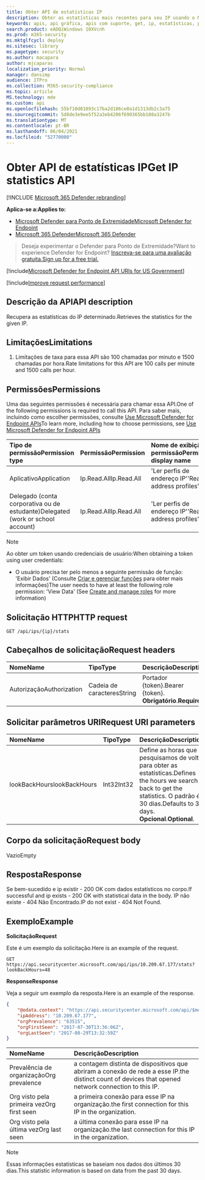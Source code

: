 ```yaml
---
title: Obter API de estatísticas IP
description: Obter as estatísticas mais recentes para seu IP usando o Microsoft Defender para Ponto de Extremidade.
keywords: apis, api gráfica, apis com suporte, get, ip, estatísticas, prevalência
search.product: eADQiWindows 10XVcnh
ms.prod: m365-security
ms.mktglfcycl: deploy
ms.sitesec: library
ms.pagetype: security
ms.author: macapara
author: mjcaparas
localization_priority: Normal
manager: dansimp
audience: ITPro
ms.collection: M365-security-compliance
ms.topic: article
MS.technology: mde
ms.custom: api
ms.openlocfilehash: 55bf10d01093c17ba2d186ce0a1d1313db2c3a75
ms.sourcegitcommit: 5d8de3e9ee5f52a3eb4206f690365bb108a3247b
ms.translationtype: MT
ms.contentlocale: pt-BR
ms.lasthandoff: 06/04/2021
ms.locfileid: "52770080"
---
```

# <a name="get-ip-statistics-api"></a><span data-ttu-id="2a6fe-104">Obter API de estatísticas IP</span><span class="sxs-lookup"><span data-stu-id="2a6fe-104">Get IP statistics API</span></span>

[!INCLUDE [Microsoft 365 Defender rebranding](../../includes/microsoft-defender.md)]

<span data-ttu-id="2a6fe-105">**Aplica-se a:**</span><span class="sxs-lookup"><span data-stu-id="2a6fe-105">**Applies to:**</span></span>
- [<span data-ttu-id="2a6fe-106">Microsoft Defender para Ponto de Extremidade</span><span class="sxs-lookup"><span data-stu-id="2a6fe-106">Microsoft Defender for Endpoint</span></span>](https://go.microsoft.com/fwlink/p/?linkid=2154037)
- [<span data-ttu-id="2a6fe-107">Microsoft 365 Defender</span><span class="sxs-lookup"><span data-stu-id="2a6fe-107">Microsoft 365 Defender</span></span>](https://go.microsoft.com/fwlink/?linkid=2118804)

> <span data-ttu-id="2a6fe-108">Deseja experimentar o Defender para Ponto de Extremidade?</span><span class="sxs-lookup"><span data-stu-id="2a6fe-108">Want to experience Defender for Endpoint?</span></span> [<span data-ttu-id="2a6fe-109">Inscreva-se para uma avaliação gratuita.</span><span class="sxs-lookup"><span data-stu-id="2a6fe-109">Sign up for a free trial.</span></span>](https://www.microsoft.com/microsoft-365/windows/microsoft-defender-atp?ocid=docs-wdatp-exposedapis-abovefoldlink) 

[!include[Microsoft Defender for Endpoint API URIs for US Government](../../includes/microsoft-defender-api-usgov.md)]

[!include[Improve request performance](../../includes/improve-request-performance.md)]

## <a name="api-description"></a><span data-ttu-id="2a6fe-110">Descrição da API</span><span class="sxs-lookup"><span data-stu-id="2a6fe-110">API description</span></span>
<span data-ttu-id="2a6fe-111">Recupera as estatísticas do IP determinado.</span><span class="sxs-lookup"><span data-stu-id="2a6fe-111">Retrieves the statistics for the given IP.</span></span>

## <a name="limitations"></a><span data-ttu-id="2a6fe-112">Limitações</span><span class="sxs-lookup"><span data-stu-id="2a6fe-112">Limitations</span></span>
1. <span data-ttu-id="2a6fe-113">Limitações de taxa para essa API são 100 chamadas por minuto e 1500 chamadas por hora.</span><span class="sxs-lookup"><span data-stu-id="2a6fe-113">Rate limitations for this API are 100 calls per minute and 1500 calls per hour.</span></span>

## <a name="permissions"></a><span data-ttu-id="2a6fe-114">Permissões</span><span class="sxs-lookup"><span data-stu-id="2a6fe-114">Permissions</span></span>
<span data-ttu-id="2a6fe-115">Uma das seguintes permissões é necessária para chamar essa API.</span><span class="sxs-lookup"><span data-stu-id="2a6fe-115">One of the following permissions is required to call this API.</span></span> <span data-ttu-id="2a6fe-116">Para saber mais, incluindo como escolher permissões, consulte [Use Microsoft Defender for Endpoint APIs](apis-intro.md)</span><span class="sxs-lookup"><span data-stu-id="2a6fe-116">To learn more, including how to choose permissions, see [Use Microsoft Defender for Endpoint APIs](apis-intro.md)</span></span>

<span data-ttu-id="2a6fe-117">Tipo de permissão</span><span class="sxs-lookup"><span data-stu-id="2a6fe-117">Permission type</span></span> |   <span data-ttu-id="2a6fe-118">Permissão</span><span class="sxs-lookup"><span data-stu-id="2a6fe-118">Permission</span></span>  |   <span data-ttu-id="2a6fe-119">Nome de exibição de permissão</span><span class="sxs-lookup"><span data-stu-id="2a6fe-119">Permission display name</span></span>
:---|:---|:---
<span data-ttu-id="2a6fe-120">Aplicativo</span><span class="sxs-lookup"><span data-stu-id="2a6fe-120">Application</span></span> |   <span data-ttu-id="2a6fe-121">Ip.Read.All</span><span class="sxs-lookup"><span data-stu-id="2a6fe-121">Ip.Read.All</span></span> |   <span data-ttu-id="2a6fe-122">'Ler perfis de endereço IP'</span><span class="sxs-lookup"><span data-stu-id="2a6fe-122">'Read IP address profiles'</span></span>
<span data-ttu-id="2a6fe-123">Delegado (conta corporativa ou de estudante)</span><span class="sxs-lookup"><span data-stu-id="2a6fe-123">Delegated (work or school account)</span></span> | <span data-ttu-id="2a6fe-124">Ip.Read.All</span><span class="sxs-lookup"><span data-stu-id="2a6fe-124">Ip.Read.All</span></span> |  <span data-ttu-id="2a6fe-125">'Ler perfis de endereço IP'</span><span class="sxs-lookup"><span data-stu-id="2a6fe-125">'Read IP address profiles'</span></span>

>[!NOTE]
> <span data-ttu-id="2a6fe-126">Ao obter um token usando credenciais de usuário:</span><span class="sxs-lookup"><span data-stu-id="2a6fe-126">When obtaining a token using user credentials:</span></span>
>- <span data-ttu-id="2a6fe-127">O usuário precisa ter pelo menos a seguinte permissão de função: 'Exibir Dados' (Consulte [Criar e gerenciar funções](user-roles.md) para obter mais informações)</span><span class="sxs-lookup"><span data-stu-id="2a6fe-127">The user needs to have at least the following role permission: 'View Data' (See [Create and manage roles](user-roles.md) for more information)</span></span>

## <a name="http-request"></a><span data-ttu-id="2a6fe-128">Solicitação HTTP</span><span class="sxs-lookup"><span data-stu-id="2a6fe-128">HTTP request</span></span>

```http
GET /api/ips/{ip}/stats
```

## <a name="request-headers"></a><span data-ttu-id="2a6fe-129">Cabeçalhos de solicitação</span><span class="sxs-lookup"><span data-stu-id="2a6fe-129">Request headers</span></span>

<span data-ttu-id="2a6fe-130">Nome</span><span class="sxs-lookup"><span data-stu-id="2a6fe-130">Name</span></span> | <span data-ttu-id="2a6fe-131">Tipo</span><span class="sxs-lookup"><span data-stu-id="2a6fe-131">Type</span></span> | <span data-ttu-id="2a6fe-132">Descrição</span><span class="sxs-lookup"><span data-stu-id="2a6fe-132">Description</span></span>
:---|:---|:---
<span data-ttu-id="2a6fe-133">Autorização</span><span class="sxs-lookup"><span data-stu-id="2a6fe-133">Authorization</span></span> | <span data-ttu-id="2a6fe-134">Cadeia de caracteres</span><span class="sxs-lookup"><span data-stu-id="2a6fe-134">String</span></span> | <span data-ttu-id="2a6fe-135">Portador {token}.</span><span class="sxs-lookup"><span data-stu-id="2a6fe-135">Bearer {token}.</span></span> <span data-ttu-id="2a6fe-136">**Obrigatório**.</span><span class="sxs-lookup"><span data-stu-id="2a6fe-136">**Required**.</span></span>

## <a name="request-uri-parameters"></a><span data-ttu-id="2a6fe-137">Solicitar parâmetros URI</span><span class="sxs-lookup"><span data-stu-id="2a6fe-137">Request URI parameters</span></span>

<span data-ttu-id="2a6fe-138">Nome</span><span class="sxs-lookup"><span data-stu-id="2a6fe-138">Name</span></span> | <span data-ttu-id="2a6fe-139">Tipo</span><span class="sxs-lookup"><span data-stu-id="2a6fe-139">Type</span></span> | <span data-ttu-id="2a6fe-140">Descrição</span><span class="sxs-lookup"><span data-stu-id="2a6fe-140">Description</span></span>
:---|:---|:---
<span data-ttu-id="2a6fe-141">lookBackHours</span><span class="sxs-lookup"><span data-stu-id="2a6fe-141">lookBackHours</span></span> | <span data-ttu-id="2a6fe-142">Int32</span><span class="sxs-lookup"><span data-stu-id="2a6fe-142">Int32</span></span> | <span data-ttu-id="2a6fe-143">Define as horas que pesquisamos de volta para obter as estatísticas.</span><span class="sxs-lookup"><span data-stu-id="2a6fe-143">Defines the hours we search back to get the statistics.</span></span> <span data-ttu-id="2a6fe-144">O padrão é 30 dias.</span><span class="sxs-lookup"><span data-stu-id="2a6fe-144">Defaults to 30 days.</span></span> <span data-ttu-id="2a6fe-145">**Opcional**.</span><span class="sxs-lookup"><span data-stu-id="2a6fe-145">**Optional**.</span></span>

## <a name="request-body"></a><span data-ttu-id="2a6fe-146">Corpo da solicitação</span><span class="sxs-lookup"><span data-stu-id="2a6fe-146">Request body</span></span>
<span data-ttu-id="2a6fe-147">Vazio</span><span class="sxs-lookup"><span data-stu-id="2a6fe-147">Empty</span></span>

## <a name="response"></a><span data-ttu-id="2a6fe-148">Resposta</span><span class="sxs-lookup"><span data-stu-id="2a6fe-148">Response</span></span>
<span data-ttu-id="2a6fe-149">Se bem-sucedido e ip existir - 200 OK com dados estatísticos no corpo.</span><span class="sxs-lookup"><span data-stu-id="2a6fe-149">If successful and ip exists - 200 OK with statistical data in the body.</span></span> <span data-ttu-id="2a6fe-150">IP não existe - 404 Não Encontrado.</span><span class="sxs-lookup"><span data-stu-id="2a6fe-150">IP do not exist - 404 Not Found.</span></span>


## <a name="example"></a><span data-ttu-id="2a6fe-151">Exemplo</span><span class="sxs-lookup"><span data-stu-id="2a6fe-151">Example</span></span>

<span data-ttu-id="2a6fe-152">**Solicitação**</span><span class="sxs-lookup"><span data-stu-id="2a6fe-152">**Request**</span></span>

<span data-ttu-id="2a6fe-153">Este é um exemplo da solicitação.</span><span class="sxs-lookup"><span data-stu-id="2a6fe-153">Here is an example of the request.</span></span>

```http
GET https://api.securitycenter.microsoft.com/api/ips/10.209.67.177/stats?lookBackHours=48
```

<span data-ttu-id="2a6fe-154">**Response**</span><span class="sxs-lookup"><span data-stu-id="2a6fe-154">**Response**</span></span>

<span data-ttu-id="2a6fe-155">Veja a seguir um exemplo da resposta.</span><span class="sxs-lookup"><span data-stu-id="2a6fe-155">Here is an example of the response.</span></span>


```json
{
    "@odata.context": "https://api.securitycenter.microsoft.com/api/$metadata#microsoft.windowsDefenderATP.api.InOrgIPStats",
    "ipAddress": "10.209.67.177",
    "orgPrevalence": "63515",
    "orgFirstSeen": "2017-07-30T13:36:06Z",
    "orgLastSeen": "2017-08-29T13:32:59Z"
}
```


| <span data-ttu-id="2a6fe-156">Nome</span><span class="sxs-lookup"><span data-stu-id="2a6fe-156">Name</span></span> | <span data-ttu-id="2a6fe-157">Descrição</span><span class="sxs-lookup"><span data-stu-id="2a6fe-157">Description</span></span> |
| :--- | :---------- |
| <span data-ttu-id="2a6fe-158">Prevalência de organização</span><span class="sxs-lookup"><span data-stu-id="2a6fe-158">Org prevalence</span></span> | <span data-ttu-id="2a6fe-159">a contagem distinta de dispositivos que abriram a conexão de rede a esse IP.</span><span class="sxs-lookup"><span data-stu-id="2a6fe-159">the distinct count of devices that opened network connection to this IP.</span></span> |
| <span data-ttu-id="2a6fe-160">Org visto pela primeira vez</span><span class="sxs-lookup"><span data-stu-id="2a6fe-160">Org first seen</span></span> | <span data-ttu-id="2a6fe-161">a primeira conexão para esse IP na organização.</span><span class="sxs-lookup"><span data-stu-id="2a6fe-161">the first connection for this IP in the organization.</span></span> |
| <span data-ttu-id="2a6fe-162">Org visto pela última vez</span><span class="sxs-lookup"><span data-stu-id="2a6fe-162">Org last seen</span></span>  | <span data-ttu-id="2a6fe-163">a última conexão para esse IP na organização.</span><span class="sxs-lookup"><span data-stu-id="2a6fe-163">the last connection for this IP in the organization.</span></span> |

> [!NOTE]
> <span data-ttu-id="2a6fe-164">Essas informações estatísticas se baseiam nos dados dos últimos 30 dias.</span><span class="sxs-lookup"><span data-stu-id="2a6fe-164">This statistic information is based on data from the past 30 days.</span></span> 

